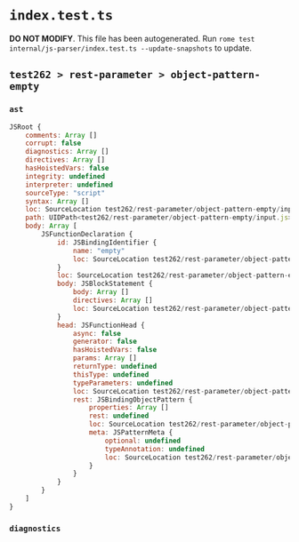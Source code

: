 # `index.test.ts`

**DO NOT MODIFY**. This file has been autogenerated. Run `rome test internal/js-parser/index.test.ts --update-snapshots` to update.

## `test262 > rest-parameter > object-pattern-empty`

### `ast`

```javascript
JSRoot {
	comments: Array []
	corrupt: false
	diagnostics: Array []
	directives: Array []
	hasHoistedVars: false
	integrity: undefined
	interpreter: undefined
	sourceType: "script"
	syntax: Array []
	loc: SourceLocation test262/rest-parameter/object-pattern-empty/input.js 1:0-2:0
	path: UIDPath<test262/rest-parameter/object-pattern-empty/input.js>
	body: Array [
		JSFunctionDeclaration {
			id: JSBindingIdentifier {
				name: "empty"
				loc: SourceLocation test262/rest-parameter/object-pattern-empty/input.js 1:9-1:14 (empty)
			}
			loc: SourceLocation test262/rest-parameter/object-pattern-empty/input.js 1:0-1:24
			body: JSBlockStatement {
				body: Array []
				directives: Array []
				loc: SourceLocation test262/rest-parameter/object-pattern-empty/input.js 1:22-1:24
			}
			head: JSFunctionHead {
				async: false
				generator: false
				hasHoistedVars: false
				params: Array []
				returnType: undefined
				thisType: undefined
				typeParameters: undefined
				loc: SourceLocation test262/rest-parameter/object-pattern-empty/input.js 1:14-1:21
				rest: JSBindingObjectPattern {
					properties: Array []
					rest: undefined
					loc: SourceLocation test262/rest-parameter/object-pattern-empty/input.js 1:18-1:20
					meta: JSPatternMeta {
						optional: undefined
						typeAnnotation: undefined
						loc: SourceLocation test262/rest-parameter/object-pattern-empty/input.js 1:18-1:20
					}
				}
			}
		}
	]
}
```

### `diagnostics`

```

```
